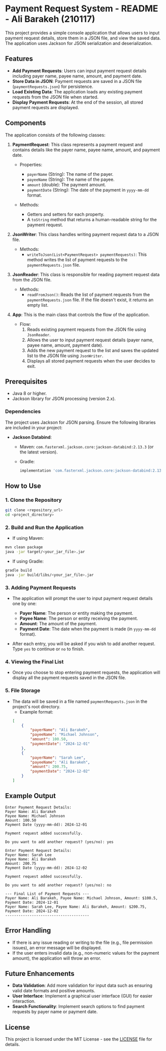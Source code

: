 

# Payment Request System - README - Ali Barakeh (210117)

This project provides a simple console application that allows users to input payment request details, store them in a JSON file, and view the saved data. The application uses Jackson for JSON serialization and deserialization.

## Features

- **Add Payment Requests**: Users can input payment request details including payer name, payee name, amount, and payment date.
- **Store Data in JSON**: Payment requests are saved in a JSON file (`paymentRequests.json`) for persistence.
- **Load Existing Data**: The application loads any existing payment requests from the JSON file when started.
- **Display Payment Requests**: At the end of the session, all stored payment requests are displayed.

## Components

The application consists of the following classes:

1. **PaymentRequest**: This class represents a payment request and contains details like the payer name, payee name, amount, and payment date.
   
   - Properties:
     - `payerName` (String): The name of the payer.
     - `payeeName` (String): The name of the payee.
     - `amount` (double): The payment amount.
     - `paymentDate` (String): The date of the payment in `yyyy-mm-dd` format.
   
   - Methods:
     - Getters and setters for each property.
     - A `toString` method that returns a human-readable string for the payment request.

2. **JsonWriter**: This class handles writing payment request data to a JSON file.

   - Methods:
     - `writeToJson(List<PaymentRequest> paymentRequests)`: This method writes the list of payment requests to the `paymentRequests.json` file.

3. **JsonReader**: This class is responsible for reading payment request data from the JSON file.

   - Methods:
     - `readFromJson()`: Reads the list of payment requests from the `paymentRequests.json` file. If the file doesn't exist, it returns an empty list.

4. **App**: This is the main class that controls the flow of the application.

   - Flow:
     1. Reads existing payment requests from the JSON file using `JsonReader`.
     2. Allows the user to input payment request details (payer name, payee name, amount, payment date).
     3. Adds the new payment request to the list and saves the updated list to the JSON file using `JsonWriter`.
     4. Displays all stored payment requests when the user decides to exit.

## Prerequisites

- Java 8 or higher.
- Jackson library for JSON processing (version 2.x).

### Dependencies

The project uses Jackson for JSON parsing. Ensure the following libraries are included in your project:

- **Jackson Databind**:
   - Maven: `com.fasterxml.jackson.core:jackson-databind:2.13.3` (or the latest version).
   
   - Gradle:
     ```gradle
     implementation 'com.fasterxml.jackson.core:jackson-databind:2.13.3'
     ```

## How to Use

### 1. Clone the Repository

```bash
git clone <repository_url>
cd <project_directory>
```

### 2. Build and Run the Application

- If using Maven:

```bash
mvn clean package
java -jar target/<your_jar_file>.jar
```

- If using Gradle:

```bash
gradle build
java -jar build/libs/<your_jar_file>.jar
```

### 3. Adding Payment Requests

- The application will prompt the user to input payment request details one by one:
  - **Payer Name**: The person or entity making the payment.
  - **Payee Name**: The person or entity receiving the payment.
  - **Amount**: The amount of the payment.
  - **Payment Date**: The date when the payment is made (in `yyyy-mm-dd` format).
  
- After each entry, you will be asked if you wish to add another request. Type `yes` to continue or `no` to finish.

### 4. Viewing the Final List

- Once you choose to stop entering payment requests, the application will display all the payment requests saved in the JSON file.

### 5. File Storage

- The data will be saved in a file named `paymentRequests.json` in the project's root directory.
  - Example format:
  ```json
  [
      {
          "payerName": "Ali Barakeh",
          "payeeName": "Michael Johnson",
          "amount": 100.50,
          "paymentDate": "2024-12-01"
      },
      {
          "payerName": "Sarah Lee",
          "payeeName": "Ali Barakeh",
          "amount": 200.75,
          "paymentDate": "2024-12-02"
      }
  ]
  ```

## Example Output

```
Enter Payment Request Details:
Payer Name: Ali Barakeh
Payee Name: Michael Johnson
Amount: 100.50
Payment Date (yyyy-mm-dd): 2024-12-01

Payment request added successfully.

Do you want to add another request? (yes/no): yes

Enter Payment Request Details:
Payer Name: Sarah Lee
Payee Name: Ali Barakeh
Amount: 200.75
Payment Date (yyyy-mm-dd): 2024-12-02

Payment request added successfully.

Do you want to add another request? (yes/no): no

--- Final List of Payment Requests ---
Payer Name: Ali Barakeh, Payee Name: Michael Johnson, Amount: $100.5, Payment Date: 2024-12-01
Payer Name: Sarah Lee, Payee Name: Ali Barakeh, Amount: $200.75, Payment Date: 2024-12-02
--------------------------------------
```

## Error Handling

- If there is any issue reading or writing to the file (e.g., file permission issues), an error message will be displayed.
- If the user enters invalid data (e.g., non-numeric values for the payment amount), the application will throw an error.

## Future Enhancements

- **Data Validation**: Add more validation for input data such as ensuring valid date formats and positive amounts.
- **User Interface**: Implement a graphical user interface (GUI) for easier interaction.
- **Search Functionality**: Implement search options to find payment requests by payer name or payment date.
  
## License

This project is licensed under the MIT License - see the [LICENSE](LICENSE) file for details.

